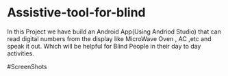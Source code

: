 # Assistive-tool-for-blind
In this Project we have build an Android App(Using Andriod Studio) that can read digital numbers from the display like MicroWave Oven , AC ,etc and speak it out. Which will be helpful for Blind People in their day to day activities. 

#ScreenShots

